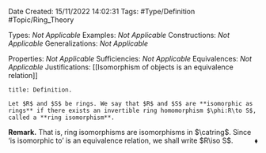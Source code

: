 <div class="topSpace"></div>

Date Created: 15/11/2022 14:02:31
Tags: #Type/Definition #Topic/Ring_Theory

Types: _Not Applicable_
Examples: _Not Applicable_
Constructions: _Not Applicable_
Generalizations: _Not Applicable_

Properties: _Not Applicable_
Sufficiencies: _Not Applicable_
Equivalences: _Not Applicable_
Justifications: [[Isomorphism of objects is an equivalence relation]]

``` ad-Definition
title: Definition.

Let $R$ and $S$ be rings. We say that $R$ and $S$ are **isomorphic as rings** if there exists an invertible ring homomorphism $\phi:R\to S$, called a **ring isomorphism**.

```

**Remark.** That is, ring isomorphisms are isomorphisms in $\catring$. Since $\textrm{`}$is isomorphic to$\textrm{'}$ is an equivalence relation, we shall write $R\iso S$.<span style="float:right;">$\blacklozenge$</span>
